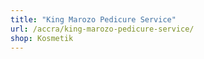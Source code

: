 ```yaml
---
title: "King Marozo Pedicure Service"
url: /accra/king-marozo-pedicure-service/
shop: Kosmetik
---
```

